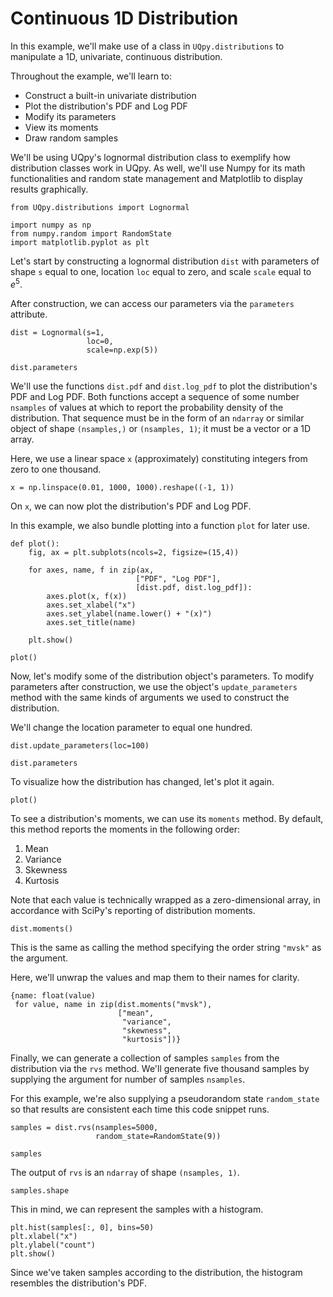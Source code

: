 # Continuous 1D Distribution

In this example, we'll make use of a class in `UQpy.distributions` to manipulate a 1D, univariate, continuous distribution.

Throughout the example, we'll learn to:

- Construct a built-in univariate distribution
- Plot the distribution's PDF and Log PDF
- Modify its parameters
- View its moments
- Draw random samples

We'll be using UQpy's lognormal distribution class to exemplify how distribution classes work in UQpy. As well, we'll use Numpy for its math functionalities and random state management and Matplotlib to display results graphically.

```{code-cell} ipython3
from UQpy.distributions import Lognormal

import numpy as np
from numpy.random import RandomState
import matplotlib.pyplot as plt
```

Let's start by constructing a lognormal distribution `dist` with parameters of shape `s` equal to one, location `loc` equal to zero, and scale `scale` equal to $e^5$.

After construction, we can access our parameters via the `parameters` attribute.

```{code-cell} ipython3
dist = Lognormal(s=1,
                 loc=0,
                 scale=np.exp(5))

dist.parameters
```

We'll use the functions `dist.pdf` and `dist.log_pdf` to plot the distribution's PDF and Log PDF. Both functions accept a sequence of some number `nsamples` of values at which to report the probability density of the distribution. That sequence must be in the form of an `ndarray` or similar object of shape `(nsamples,)` or `(nsamples, 1)`; it must be a vector or a 1D array.

Here, we use a linear space `x` (approximately) constituting integers from zero to one thousand.

```{code-cell} ipython3
x = np.linspace(0.01, 1000, 1000).reshape((-1, 1))
```

On `x`, we can now plot the distribution's PDF and Log PDF.

In this example, we also bundle plotting into a function `plot` for later use.

```{code-cell} ipython3
def plot():
    fig, ax = plt.subplots(ncols=2, figsize=(15,4))

    for axes, name, f in zip(ax,
                            ["PDF", "Log PDF"],
                            [dist.pdf, dist.log_pdf]):
        axes.plot(x, f(x))
        axes.set_xlabel("x")
        axes.set_ylabel(name.lower() + "(x)")
        axes.set_title(name)

    plt.show()

plot()
```

Now, let's modify some of the distribution object's parameters. To modify parameters after construction, we use the object's `update_parameters` method with the same kinds of arguments we used to construct the distribution.

We'll change the location parameter to equal one hundred.

```{code-cell} ipython3
dist.update_parameters(loc=100)

dist.parameters
```

To visualize how the distribution has changed, let's plot it again.

```{code-cell} ipython3
plot()
```

To see a distribution's moments, we can use its `moments` method. By default, this method reports the moments in the following order:

1. Mean
2. Variance
3. Skewness
4. Kurtosis

Note that each value is technically wrapped as a zero-dimensional array, in accordance with SciPy's reporting of distribution moments.

```{code-cell} ipython3
dist.moments()
```

This is the same as calling the method specifying the order string `"mvsk"` as the argument.

Here, we'll unwrap the values and map them to their names for clarity.

```{code-cell} ipython3
{name: float(value)
 for value, name in zip(dist.moments("mvsk"),
                        ["mean",
                         "variance",
                         "skewness",
                         "kurtosis"])}
```

Finally, we can generate a collection of samples `samples` from the distribution via the `rvs` method. We'll generate five thousand samples by supplying the argument for number of samples `nsamples`.

For this example, we're also supplying a pseudorandom state `random_state` so that results are consistent each time this code snippet runs.

```{code-cell} ipython3
samples = dist.rvs(nsamples=5000,
                   random_state=RandomState(9))

samples
```

The output of `rvs` is an `ndarray` of shape `(nsamples, 1)`.

```{code-cell} ipython3
samples.shape
```

This in mind, we can represent the samples with a histogram.

```{code-cell} ipython3
plt.hist(samples[:, 0], bins=50)
plt.xlabel("x")
plt.ylabel("count")
plt.show()
```

Since we've taken samples according to the distribution, the histogram resembles the distribution's PDF.
